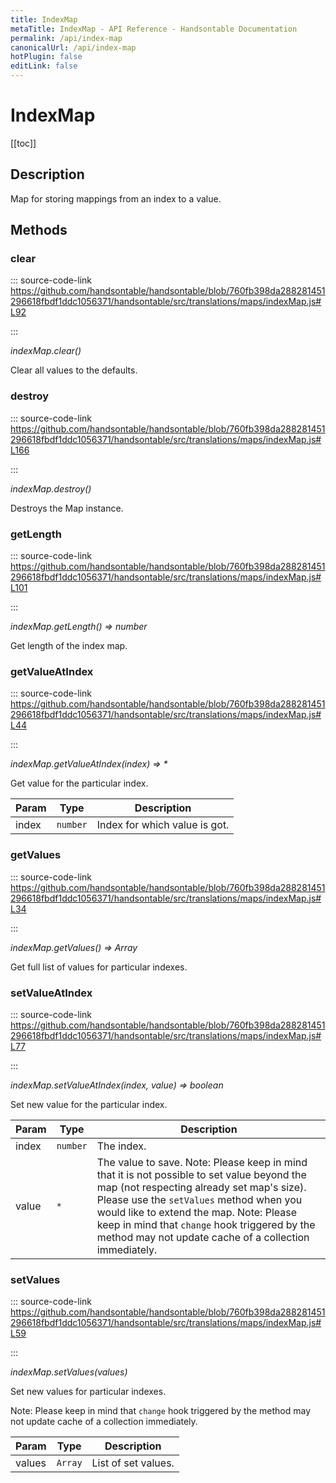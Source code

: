 ```yaml
---
title: IndexMap
metaTitle: IndexMap - API Reference - Handsontable Documentation
permalink: /api/index-map
canonicalUrl: /api/index-map
hotPlugin: false
editLink: false
---
```


# IndexMap

[[toc]]

## Description

Map for storing mappings from an index to a value.


## Methods

### clear

::: source-code-link https://github.com/handsontable/handsontable/blob/760fb398da288281451296618fbdf1ddc1056371/handsontable/src/translations/maps/indexMap.js#L92

:::

_indexMap.clear()_

Clear all values to the defaults.



### destroy

::: source-code-link https://github.com/handsontable/handsontable/blob/760fb398da288281451296618fbdf1ddc1056371/handsontable/src/translations/maps/indexMap.js#L166

:::

_indexMap.destroy()_

Destroys the Map instance.



### getLength

::: source-code-link https://github.com/handsontable/handsontable/blob/760fb398da288281451296618fbdf1ddc1056371/handsontable/src/translations/maps/indexMap.js#L101

:::

_indexMap.getLength() ⇒ number_

Get length of the index map.



### getValueAtIndex

::: source-code-link https://github.com/handsontable/handsontable/blob/760fb398da288281451296618fbdf1ddc1056371/handsontable/src/translations/maps/indexMap.js#L44

:::

_indexMap.getValueAtIndex(index) ⇒ \*_

Get value for the particular index.


| Param | Type | Description |
| --- | --- | --- |
| index | `number` | Index for which value is got. |



### getValues

::: source-code-link https://github.com/handsontable/handsontable/blob/760fb398da288281451296618fbdf1ddc1056371/handsontable/src/translations/maps/indexMap.js#L34

:::

_indexMap.getValues() ⇒ Array_

Get full list of values for particular indexes.



### setValueAtIndex

::: source-code-link https://github.com/handsontable/handsontable/blob/760fb398da288281451296618fbdf1ddc1056371/handsontable/src/translations/maps/indexMap.js#L77

:::

_indexMap.setValueAtIndex(index, value) ⇒ boolean_

Set new value for the particular index.


| Param | Type | Description |
| --- | --- | --- |
| index | `number` | The index. |
| value | `*` | The value to save. Note: Please keep in mind that it is not possible to set value beyond the map (not respecting already set map's size). Please use the `setValues` method when you would like to extend the map. Note: Please keep in mind that `change` hook triggered by the method may not update cache of a collection immediately. |



### setValues

::: source-code-link https://github.com/handsontable/handsontable/blob/760fb398da288281451296618fbdf1ddc1056371/handsontable/src/translations/maps/indexMap.js#L59

:::

_indexMap.setValues(values)_

Set new values for particular indexes.

Note: Please keep in mind that `change` hook triggered by the method may not update cache of a collection immediately.


| Param | Type | Description |
| --- | --- | --- |
| values | `Array` | List of set values. |
